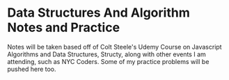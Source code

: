 # Data Structures And Algorithm Notes and Practice

Notes will be taken based off of Colt Steele's Udemy Course on Javascript Algorithms and Data Structures, Structy, along with other events I am attending, such as NYC Coders. Some of my practice problems will be pushed here too.